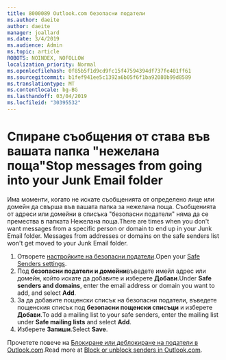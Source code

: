 ```yaml
---
title: 8000089 Outlook.com безопасни податели
ms.author: daeite
author: daeite
manager: joallard
ms.date: 3/4/2019
ms.audience: Admin
ms.topic: article
ROBOTS: NOINDEX, NOFOLLOW
localization_priority: Normal
ms.openlocfilehash: 0f85b5f1d9cd9fc15f47594394df737fe401ff61
ms.sourcegitcommit: b1fef941ee5c1392a6b05f6f1ba92080b99d8589
ms.translationtype: MT
ms.contentlocale: bg-BG
ms.lasthandoff: 03/04/2019
ms.locfileid: "30395532"
---
```

# <a name="stop-messages-from-going-into-your-junk-email-folder"></a><span data-ttu-id="6253e-102">Спиране съобщения от става във вашата папка "нежелана поща"</span><span class="sxs-lookup"><span data-stu-id="6253e-102">Stop messages from going into your Junk Email folder</span></span>

<span data-ttu-id="6253e-p101">Има моменти, когато не искате съобщенията от определено лице или домейн да свърша във вашата папка за нежелана поща. Съобщенията от адреси или домейни в списъка "безопасни податели" няма да се премества в папката Нежелана поща.</span><span class="sxs-lookup"><span data-stu-id="6253e-p101">There are times when you don't want messages from a specific person or domain to end up in your Junk Email folder. Messages from addresses or domains on the safe senders list won't get moved to your Junk Email folder.</span></span>

1. <span data-ttu-id="6253e-105">Отворете [настройките на безопасни податели](https://go.microsoft.com/fwlink/?linkid=2035804).</span><span class="sxs-lookup"><span data-stu-id="6253e-105">Open your [Safe Senders settings](https://go.microsoft.com/fwlink/?linkid=2035804).</span></span>
2. <span data-ttu-id="6253e-106">Под **безопасни податели и домейни**въведете имейл адрес или домейн, който искате да добавите и изберете **Добави**.</span><span class="sxs-lookup"><span data-stu-id="6253e-106">Under **Safe senders and domains**, enter the email address or domain you want to add, and select **Add**.</span></span>
3. <span data-ttu-id="6253e-107">За да добавите пощенски списък на безопасни податели, въведете пощенския списък под **безопасни пощенски списъци** и изберете **Добави**.</span><span class="sxs-lookup"><span data-stu-id="6253e-107">To add a mailing list to your safe senders, enter the mailing list under **Safe mailing lists** and select **Add**.</span></span>
4. <span data-ttu-id="6253e-108">Изберете **Запиши**.</span><span class="sxs-lookup"><span data-stu-id="6253e-108">Select **Save**.</span></span>

<span data-ttu-id="6253e-109">Прочетете повече на [Блокиране или деблокиране на податели в Outlook.com](https://support.office.com/article/afba1c94-77bb-4f50-8b85-057cf52f4d5e).</span><span class="sxs-lookup"><span data-stu-id="6253e-109">Read more at [Block or unblock senders in Outlook.com](https://support.office.com/article/afba1c94-77bb-4f50-8b85-057cf52f4d5e).</span></span>